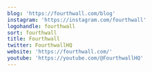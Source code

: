 ```yaml
---
blog: 'https://fourthwall.com/blog'
instagram: 'https://instagram.com/fourthwall'
logohandle: fourthwall
sort: fourthwall
title: Fourthwall
twitter: FourthwallHQ
website: 'https://fourthwall.com/'
youtube: 'https://youtube.com/@FourthwallHQ'
---
```


